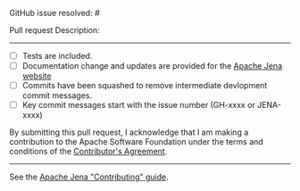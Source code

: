 GitHub issue resolved: #

Pull request Description:



----

 - [ ] Tests are included.
 - [ ] Documentation change and updates are provided for the [Apache Jena website](https://github.com/apache/jena-site/)
 - [ ] Commits have been squashed to remove intermediate devlopment commit messages.
 - [ ] Key commit messages start with the issue number (GH-xxxx or JENA-xxxx)

By submitting this pull request, I acknowledge that I am making a
contribution to the Apache Software Foundation under the terms and
conditions of the [Contributor's Agreement](https://www.apache.org/licenses/contributor-agreements.html).

----
See the [Apache Jena "Contributing" guide](https://github.com/apache/jena/blob/main/CONTRIBUTING.md).